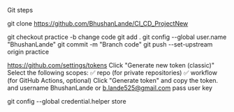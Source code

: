 Git steps

git clone https://github.com/BhushanLande/CI_CD_ProjectNew

git checkout practice -b
change code
git add .
git config --global user.name "BhushanLande"
git commit -m "Branch code"
git push --set-upstream origin practice

https://github.com/settings/tokens
Click "Generate new token (classic)"
Select the following scopes:
✅ repo (for private repositories)
✅ workflow (for GitHub Actions, optional)
Click "Generate token" and copy the token.
and username BhushanLande or b.lande525@gmail.com
pass user key

git config --global credential.helper store


